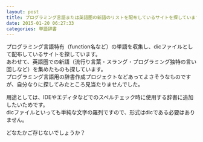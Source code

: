 ```yaml
---
layout: post
title: プログラミング言語または英語圏の新語のリストを配布しているサイトを探しています
date: 2015-01-20 06:27:33
categories: 単語辞書
---
```

<!-- {% raw %} -->
<p>プログラミング言語特有（function名など）の単語を収集し、dicファイルとして配布しているサイトを探しています。<br>
あわせて、英語圏での新語（流行り言葉・スラング・プログラミング独特の言い回しなど）を集めたものも探しています。<br>
プログラミング言語用の辞書作成プロジェクトなどあってよさそうなものですが、自分なりに探してみたところ見当たりませんでした。</p>

<p>用途としては、IDEやエディタなどでのスペルチェック時に使用する辞書に追加したいためです。<br>
dicファイルといっても単純な文字の羅列ですので、形式はdicである必要はありません。</p>

<p>どなたかご存じないでしょうか？</p>
<!-- {% endraw %} -->
